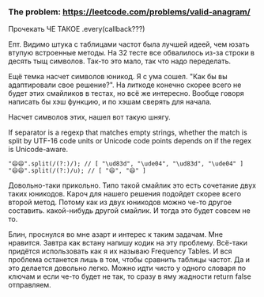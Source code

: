 ### The problem: https://leetcode.com/problems/valid-anagram/

Прочекать ЧЕ ТАКОЕ .every(callback???)

Епт. Видимо штука с таблицами частот была лучшей идеей, чем юзать втупую встроенные методы. На 32 тесте все обвалилось из-за строки в десять тыщ символов. Так-то это мало, так что надо переделать.

Ещё темка насчет символов юникод. Я с ума сошел. "Как бы вы адаптировали свое решение?". На литкоде конечно скорее всего не будет этих смайликов в тестах, но всё же интересно. Вообще говоря написать бы хэш функцию, и по хэшам сверять для начала.

Насчет символов этих, нашел вот такую шнягу.

If separator is a regexp that matches empty strings, whether the match is split by UTF-16 code units or Unicode code points depends on if the regex is Unicode-aware.
```
"😄😄".split(/(?:)/); // [ "\ud83d", "\ude04", "\ud83d", "\ude04" ]
"😄😄".split(/(?:)/u); // [ "😄", "😄" ]
```

Довольно-таки прикольно. Типо такой смайлик это есть сочетание двух таких юникодов. Кароч для нашего решения подойдет скорее всего второй метод. Потому как из двух юникодов можно че-то другое составить. какой-нибудь другой смайлик. И тогда это будет совсем не то.

Блин, проснулся во мне азарт и интерес к таким задачам. Мне нравится. Завтра как встану напишу кодик на эту проблему. Всё-таки придётся использовать как я их называю Frequency Tables. И вся проблема останется лишь в том, чтобы сравнить таблицы частот. Да и это делается довольно легко. Можно идти чисто у одного словаря по ключам и если че-то будет не так, то сразу в яму жадности return false отправляем.